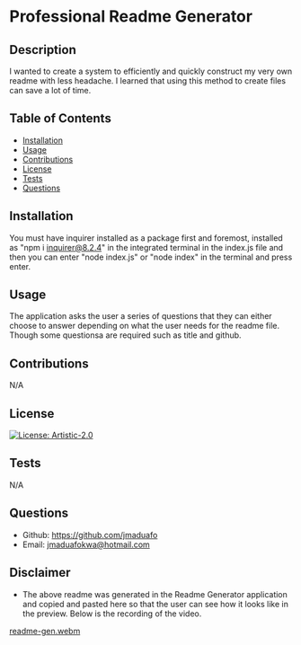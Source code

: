 # Professional Readme Generator

## Description

I wanted to create a system to efficiently and quickly construct my very own readme with less headache. I learned that using this method to create files can save a lot of time.

## Table of Contents

- [Installation](#installation)
- [Usage](#usage)
- [Contributions](#contributions)
- [License](#license)
- [Tests](#tests)
- [Questions](#questions)

## Installation

You must have inquirer installed as a package first and foremost, installed as "npm i inquirer@8.2.4" in the integrated terminal in the index.js file and then you can enter "node index.js" or "node index" in the terminal and press enter.

## Usage

The application asks the user a series of questions that they can either choose to answer depending on what the user needs for the readme file. Though some questionsa are required such as title and github.

## Contributions

N/A

## License

[![License: Artistic-2.0](https://img.shields.io/badge/License-Perl-0298c3.svg)](https://opensource.org/licenses/Artistic-2.0)

## Tests

N/A

## Questions

- Github: https://github.com/jmaduafo
- Email: jmaduafokwa@hotmail.com

## Disclaimer
* The above readme was generated in the Readme Generator application and copied and pasted here so that the user can see how it looks like in the preview. Below is the recording of the video.

[readme-gen.webm](https://user-images.githubusercontent.com/87540591/234104577-990586b8-6e36-4c38-9d95-1f59cd5fea16.webm)


